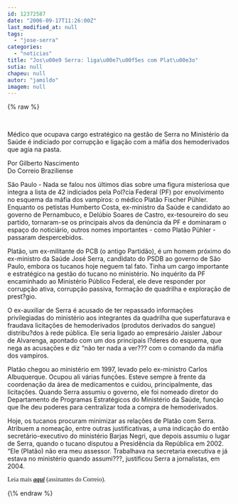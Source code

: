 ```yaml
---
id: 12372587
date: "2006-09-17T11:26:00Z"
last_modified_at: null
tags:
  - "jose-serra"
categories:
  - "noticias"
title: "Jos\u00e9 Serra: liga\u00e7\u00f5es com Plat\u00e3o"
sutia: null
chapeu: null
autor: "jamildo"
imagem: null
---
```

{\% raw %}
<p>&nbsp;</p>
<p>M&eacute;dico que ocupava cargo estrat&eacute;gico na gest&atilde;o de Serra no Minist&eacute;rio da Sa&uacute;de &eacute; indiciado por corrup&ccedil;&atilde;o e liga&ccedil;&atilde;o com a m&aacute;fia dos hemoderivados que agia na pasta.</p>
<p>Por Gilberto Nascimento<br />Do Correio Braziliense</p>
<p>S&atilde;o Paulo - Nada se falou nos &uacute;ltimos dias sobre uma figura misteriosa que integra a lista de 42 indiciados pela Pol?cia Federal (PF) por envolvimento no esquema da m&aacute;fia dos vampiros: o m&eacute;dico Plat&atilde;o Fischer P&uuml;hler. Enquanto os petistas Humberto Costa, ex-ministro da Sa&uacute;de e candidato ao governo de Pernambuco, e Del&uacute;bio Soares de Castro, ex-tesoureiro do seu partido, tornaram-se os principais alvos da den&uacute;ncia da PF e dominaram o espa&ccedil;o do notici&aacute;rio, outros nomes importantes - como Plat&atilde;o P&uuml;hler - passaram despercebidos.</p>
<p>Plat&atilde;o, um ex-militante do PCB (o antigo Partid&atilde;o), &eacute; um homem pr&oacute;ximo do ex-ministro da Sa&uacute;de Jos&eacute; Serra, candidato do PSDB ao governo de S&atilde;o Paulo, embora os tucanos hoje neguem tal fato. Tinha um cargo importante e estrat&eacute;gico na gest&atilde;o do tucano no minist&eacute;rio. No inqu&eacute;rito da PF encaminhado ao Minist&eacute;rio P&uacute;blico Federal, ele deve responder por corrup&ccedil;&atilde;o ativa, corrup&ccedil;&atilde;o passiva, forma&ccedil;&atilde;o de quadrilha e explora&ccedil;&atilde;o de prest?gio.</p>
<p>O ex-auxiliar de Serra &eacute; acusado de ter repassado informa&ccedil;&otilde;es privilegiadas do minist&eacute;rio aos integrantes da quadrilha que superfaturava e fraudava licita&ccedil;&otilde;es de hemoderivados (produtos derivados do sangue) distribu?dos &agrave; rede p&uacute;blica. Ele seria ligado ao empres&aacute;rio Jaisler Jabour de Alvarenga, apontado com um dos principais l?deres do esquema, que nega as acusa&ccedil;&otilde;es e diz &ldquo;n&atilde;o ter nada a ver??? com o comando da m&aacute;fia dos vampiros.</p>
<p>Plat&atilde;o chegou ao minist&eacute;rio em 1997, levado pelo ex-ministro Carlos Albuquerque. Ocupou ali v&aacute;rias fun&ccedil;&otilde;es. Esteve sempre &agrave; frente da coordena&ccedil;&atilde;o da &aacute;rea de medicamentos e cuidou, principalmente, das licita&ccedil;&otilde;es. Quando Serra assumiu o governo, ele foi nomeado diretor do Departamento de Programas Estrat&eacute;gicos do Minist&eacute;rio da Sa&uacute;de, fun&ccedil;&atilde;o que lhe deu poderes para centralizar toda a compra de hemoderivados.</p>
<p>Hoje, os tucanos procuram minimizar as rela&ccedil;&otilde;es de Plat&atilde;o com Serra. Atribuem a nomea&ccedil;&atilde;o, entre outras justificativas, a uma indica&ccedil;&atilde;o do ent&atilde;o secret&aacute;rio-executivo do minist&eacute;rio Barjas Negri, que depois assumiu o lugar de Serra, quando o tucano disputou a Presid&ecirc;ncia da Rep&uacute;blica em 2002. &ldquo;Ele (Plat&atilde;o) n&atilde;o era meu assessor. Trabalhava na secretaria executiva e j&aacute; estava no minist&eacute;rio quando assumi???, justificou Serra a jornalistas, em 2004.</p>
<p><span style="font-family: Verdana;">Leia mais <strong><em><a href="#">aqui</a></em></strong> (assinantes do Correio).</span></p>
{\% endraw %}